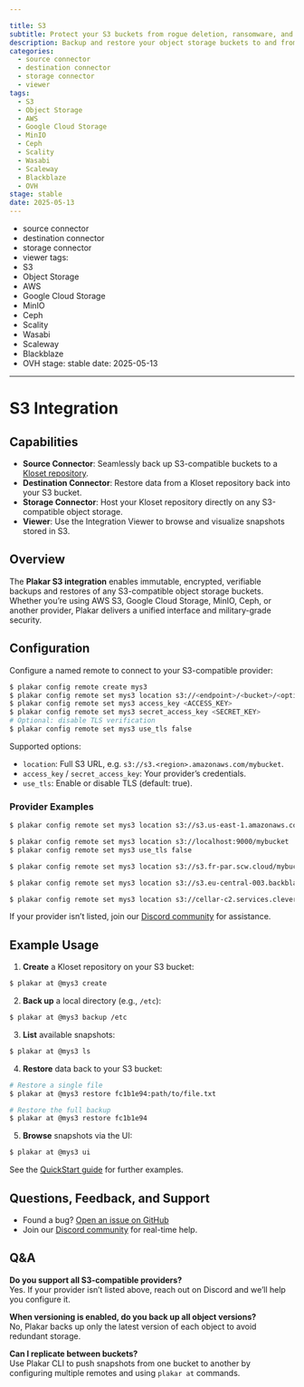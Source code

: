 ```yaml
---

title: S3
subtitle: Protect your S3 buckets from rogue deletion, ransomware, and silent corruption
description: Backup and restore your object storage buckets to and from any S3-compatible service, and host your Kloset repository on S3.
categories:
  - source connector
  - destination connector
  - storage connector
  - viewer
tags:
  - S3
  - Object Storage
  - AWS
  - Google Cloud Storage
  - MinIO
  - Ceph
  - Scality
  - Wasabi
  - Scaleway
  - Blackblaze
  - OVH
stage: stable
date: 2025-05-13
---
```



- source connector
- destination connector
- storage connector
- viewer tags:
- S3
- Object Storage
- AWS
- Google Cloud Storage
- MinIO
- Ceph
- Scality
- Wasabi
- Scaleway
- Blackblaze
- OVH stage: stable date: 2025-05-13

---

# S3 Integration

## Capabilities

- **Source Connector**: Seamlessly back up S3-compatible buckets to a [Kloset repository](/posts/2025-04-29/kloset-the-immutable-data-store/).
- **Destination Connector**: Restore data from a Kloset repository back into your S3 bucket.
- **Storage Connector**: Host your Kloset repository directly on any S3-compatible object storage.
- **Viewer**: Use the Integration Viewer to browse and visualize snapshots stored in S3.

## Overview

The **Plakar S3 integration** enables immutable, encrypted, verifiable backups and restores of any S3-compatible object storage buckets. Whether you’re using AWS S3, Google Cloud Storage, MinIO, Ceph, or another provider, Plakar delivers a unified interface and military-grade security.

## Configuration

Configure a named remote to connect to your S3-compatible provider:

```bash
$ plakar config remote create mys3
$ plakar config remote set mys3 location s3://<endpoint>/<bucket>/<optional_path>
$ plakar config remote set mys3 access_key <ACCESS_KEY>
$ plakar config remote set mys3 secret_access_key <SECRET_KEY>
# Optional: disable TLS verification
$ plakar config remote set mys3 use_tls false
```

Supported options:

- `location`: Full S3 URL, e.g. `s3://s3.<region>.amazonaws.com/mybucket`.
- `access_key` / `secret_access_key`: Your provider’s credentials.
- `use_tls`: Enable or disable TLS (default: true).

### Provider Examples

```bash
$ plakar config remote set mys3 location s3://s3.us-east-1.amazonaws.com/mybucket
```

```bash
$ plakar config remote set mys3 location s3://localhost:9000/mybucket
$ plakar config remote set mys3 use_tls false
```

```bash
$ plakar config remote set mys3 location s3://s3.fr-par.scw.cloud/mybucket
```

```bash
$ plakar config remote set mys3 location s3://s3.eu-central-003.backblazeb2.com/mybucket
```

```bash
$ plakar config remote set mys3 location s3://cellar-c2.services.clever-cloud.com/mybucket
```

If your provider isn’t listed, join our [Discord community](https://discord.gg/uuegtnF2Q5) for assistance.

## Example Usage

1. **Create** a Kloset repository on your S3 bucket:

```bash
$ plakar at @mys3 create
```

2. **Back up** a local directory (e.g., `/etc`):

```bash
$ plakar at @mys3 backup /etc
```

3. **List** available snapshots:

```bash
$ plakar at @mys3 ls
```

4. **Restore** data back to your S3 bucket:

```bash
# Restore a single file
$ plakar at @mys3 restore fc1b1e94:path/to/file.txt

# Restore the full backup
$ plakar at @mys3 restore fc1b1e94
```

5. **Browse** snapshots via the UI:

```bash
$ plakar at @mys3 ui
```

See the [QuickStart guide](https://docs.plakar.io/en/quickstart/index.html) for further examples.

## Questions, Feedback, and Support

- Found a bug? [Open an issue on GitHub](https://github.com/PlakarKorp/plakar/issues/new?title=Bug%20report%20on%20S3%20integration\&body=Please%20provide%20a%20detailed%20description%20of%20the%20issue.%0A%0A**Plakar%20version**)
- Join our [Discord community](https://discord.gg/uuegtnF2Q5) for real-time help.

## Q&A

**Do you support all S3-compatible providers?**\
Yes. If your provider isn’t listed above, reach out on Discord and we’ll help you configure it.

**When versioning is enabled, do you back up all object versions?**\
No, Plakar backs up only the latest version of each object to avoid redundant storage.

**Can I replicate between buckets?**\
Use Plakar CLI to push snapshots from one bucket to another by configuring multiple remotes and using `plakar at` commands.
